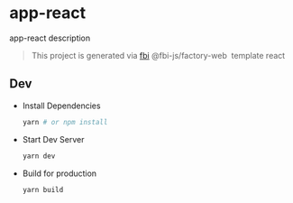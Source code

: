 # app-react

app-react description

> This project is generated via&nbsp;[fbi](https://github.com/fbi-js/fbi)&nbsp;@fbi-js/factory-web&nbsp; template react

## Dev

- Install Dependencies

  ```bash
  yarn # or npm install
  ```

- Start Dev Server

  ```bash
  yarn dev
  ```

- Build for production

  ```bash
  yarn build
  ```
